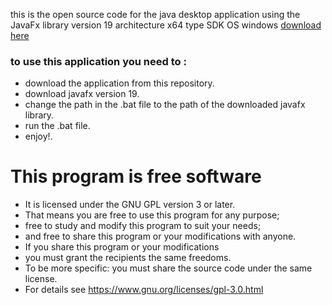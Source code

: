this is the open source code for the java desktop application using the JavaFx library version 19 architecture x64 type SDK OS windows [download here](https://gluonhq.com/products/javafx/)

### to use this application you need to :
- download the application from this repository.
- download javafx version 19.
- change the path in the .bat file to the path of the downloaded javafx library.
- run the .bat file.
- enjoy!.


# This program is free software
- It is licensed under the GNU GPL version 3 or later.
- That means you are free to use this program for any purpose;
- free to study and modify this program to suit your needs;
- and free to share this program or your modifications with anyone.
- If you share this program or your modifications
- you must grant the recipients the same freedoms.
- To be more specific: you must share the source code under the same license.
- For details see https://www.gnu.org/licenses/gpl-3.0.html
